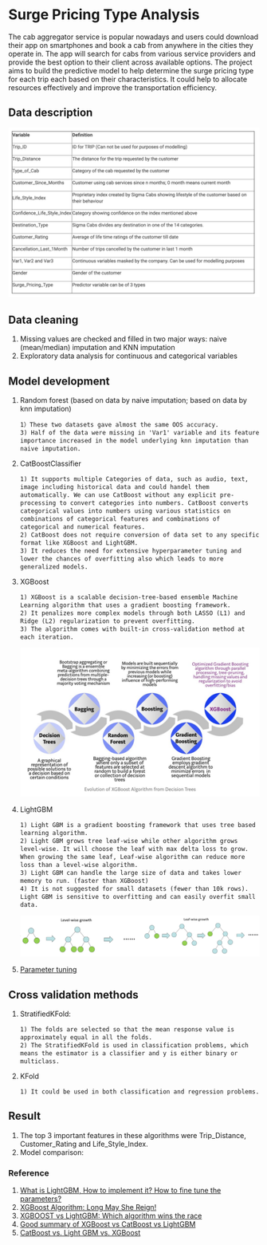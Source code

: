 # Surge Pricing Type Analysis
The cab aggregator service is popular nowadays and users could download their app on smartphones and book a cab from anywhere in the cities they operate in. The app will search for cabs from various service providers and provide the best option to their client across available options. The project aims to build the predictive model to help determine the surge pricing type for each trip each based on their characteristics. It could help to allocate resources effectively and improve the transportation efficiency.  

## Data description 
![alt text](https://github.com/Freiheit77/Surge-Pricing-Type-Analysis/blob/master/pictures/data%20dictionary.png)

## Data cleaning
1. Missing values are checked and filled in two major ways: naive (mean/median) imputation and KNN imputation
2. Exploratory data analysis for continuous and categorical variables  

## Model development 
1. Random forest (based on data by naive imputation; based on data by knn imputation)

       1）These two datasets gave almost the same OOS accuracy. 
       3) Half of the data were missing in 'Var1' variable and its feature importance increased in the model underlying knn imputation than naive imputation. 

2. CatBoostClassifier 

       1) It supports multiple Categories of data, such as audio, text, image including historical data and could handel them automatically. We can use CatBoost without any explicit pre-processing to convert categories into numbers. CatBoost converts categorical values into numbers using various statistics on combinations of categorical features and combinations of categorical and numerical features.  
       2) CatBoost does not require conversion of data set to any specific format like XGBoost and LightGBM.
       3) It reduces the need for extensive hyperparameter tuning and lower the chances of overfitting also which leads to more generalized models.
       
3. XGBoost

       1) XGBoost is a scalable decision-tree-based ensemble Machine Learning algorithm that uses a gradient boosting framework.
       2) It penalizes more complex models through both LASSO (L1) and Ridge (L2) regularization to prevent overfitting.
       3) The algorithm comes with built-in cross-validation method at each iteration.
      ![alt text](https://github.com/Freiheit77/Surge-Pricing-Type-Analysis/blob/master/pictures/Evolution%20of%20XGBoost%20Algorithm%20from%20Decision%20Trees.png)
       
4. LightGBM
       
       1) Light GBM is a gradient boosting framework that uses tree based learning algorithm.
       2) Light GBM grows tree leaf-wise while other algorithm grows level-wise. It will choose the leaf with max delta loss to grow. When growing the same leaf, Leaf-wise algorithm can reduce more loss than a level-wise algorithm. 
       3) Light GBM can handle the large size of data and takes lower memory to run. (faster than XGBoost)
       4) It is not suggested for small datasets (fewer than 10k rows). Light GBM is sensitive to overfitting and can easily overfit small data.
      ![alt text](https://github.com/Freiheit77/Surge-Pricing-Type-Analysis/blob/master/pictures/leaf-wise%20vs%20level-wise.png)

5. [Parameter tuning](https://github.com/Freiheit77/Surge-Pricing-Type-Analysis/blob/master/pictures/XGBoost%20vs%20CatBoost%20vs%20LightGBM.png)

## Cross validation methods
1. StratifiedKFold:
       
       1) The folds are selected so that the mean response value is approximately equal in all the folds. 
       2) The StratifiedKFold is used in classification problems, which means the estimator is a classifier and y is either binary or multiclass.
       
2. KFold

       1) It could be used in both classification and regression problems.
       
## Result 
1. The top 3 important features in these algorithms were Trip_Distance, Customer_Rating and Life_Style_Index.
2. Model comparison: 

       

### Reference
1. [What is LightGBM, How to implement it? How to fine tune the parameters?](https://medium.com/@pushkarmandot/https-medium-com-pushkarmandot-what-is-lightgbm-how-to-implement-it-how-to-fine-tune-the-parameters-60347819b7fc)
2. [XGBoost Algorithm: Long May She Reign!](https://towardsdatascience.com/https-medium-com-vishalmorde-xgboost-algorithm-long-she-may-rein-edd9f99be63d)
3. [XGBOOST vs LightGBM: Which algorithm wins the race](https://towardsdatascience.com/lightgbm-vs-xgboost-which-algorithm-win-the-race-1ff7dd4917d)
4. [Good summary of XGBoost vs CatBoost vs LightGBM](https://www.kaggle.com/c/LANL-Earthquake-Prediction/discussion/89909)
5. [CatBoost vs. Light GBM vs. XGBoost](https://towardsdatascience.com/catboost-vs-light-gbm-vs-xgboost-5f93620723db)
